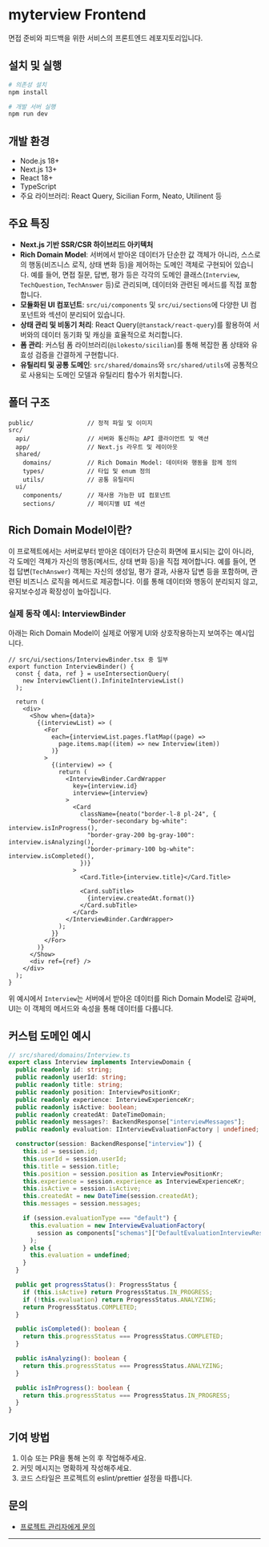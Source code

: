 # myterview Frontend

면접 준비와 피드백을 위한 서비스의 프론트엔드 레포지토리입니다.

## 설치 및 실행

```bash
# 의존성 설치
npm install

# 개발 서버 실행
npm run dev
```

## 개발 환경

- Node.js 18+
- Next.js 13+
- React 18+
- TypeScript
- 주요 라이브러리: React Query, Sicilian Form, Neato, Utilinent 등

## 주요 특징

- **Next.js 기반 SSR/CSR 하이브리드 아키텍처**
- **Rich Domain Model**: 서버에서 받아온 데이터가 단순한 값 객체가 아니라, 스스로의 행동(비즈니스 로직, 상태 변화 등)을 제어하는 도메인 객체로 구현되어 있습니다. 예를 들어, 면접 질문, 답변, 평가 등은 각각의 도메인 클래스(`Interview`, `TechQuestion`, `TechAnswer` 등)로 관리되며, 데이터와 관련된 메서드를 직접 포함합니다.
- **모듈화된 UI 컴포넌트**: `src/ui/components` 및 `src/ui/sections`에 다양한 UI 컴포넌트와 섹션이 분리되어 있습니다.
- **상태 관리 및 비동기 처리**: React Query(`@tanstack/react-query`)를 활용하여 서버와의 데이터 동기화 및 캐싱을 효율적으로 처리합니다.
- **폼 관리**: 커스텀 폼 라이브러리(`@ilokesto/sicilian`)를 통해 복잡한 폼 상태와 유효성 검증을 간결하게 구현합니다.
- **유틸리티 및 공통 도메인**: `src/shared/domains`와 `src/shared/utils`에 공통적으로 사용되는 도메인 모델과 유틸리티 함수가 위치합니다.

## 폴더 구조

```
public/               // 정적 파일 및 이미지
src/
  api/                // 서버와 통신하는 API 클라이언트 및 액션
  app/                // Next.js 라우트 및 레이아웃
  shared/
    domains/          // Rich Domain Model: 데이터와 행동을 함께 정의
    types/            // 타입 및 enum 정의
    utils/            // 공통 유틸리티
  ui/
    components/       // 재사용 가능한 UI 컴포넌트
    sections/         // 페이지별 UI 섹션
```

## Rich Domain Model이란?

이 프로젝트에서는 서버로부터 받아온 데이터가 단순히 화면에 표시되는 값이 아니라, 각 도메인 객체가 자신의 행동(메서드, 상태 변화 등)을 직접 제어합니다. 예를 들어, 면접 답변(`TechAnswer`) 객체는 자신의 생성일, 평가 결과, 사용자 답변 등을 포함하며, 관련된 비즈니스 로직을 메서드로 제공합니다. 이를 통해 데이터와 행동이 분리되지 않고, 유지보수성과 확장성이 높아집니다.

### 실제 동작 예시: InterviewBinder

아래는 Rich Domain Model이 실제로 어떻게 UI와 상호작용하는지 보여주는 예시입니다.

```tsx
// src/ui/sections/InterviewBinder.tsx 중 일부
export function InterviewBinder() {
  const { data, ref } = useIntersectionQuery(
    new InterviewClient().InfiniteInterviewList()
  );

  return (
    <div>
      <Show when={data}>
        {(interviewList) => (
          <For
            each={interviewList.pages.flatMap((page) =>
              page.items.map((item) => new Interview(item))
            )}
          >
            {(interview) => {
              return (
                <InterviewBinder.CardWrapper
                  key={interview.id}
                  interview={interview}
                >
                  <Card
                    className={neato("border-l-8 pl-24", {
                      "border-secondary bg-white": interview.isInProgress(),
                      "border-gray-200 bg-gray-100": interview.isAnalyzing(),
                      "border-primary-100 bg-white": interview.isCompleted(),
                    })}
                  >
                    <Card.Title>{interview.title}</Card.Title>

                    <Card.subTitle>
                      {interview.createdAt.format()}
                    </Card.subTitle>
                  </Card>
                </InterviewBinder.CardWrapper>
              );
            }}
          </For>
        )}
      </Show>
      <div ref={ref} />
    </div>
  );
}
```

위 예시에서 `Interview`는 서버에서 받아온 데이터를 Rich Domain Model로 감싸며, UI는 이 객체의 메서드와 속성을 통해 데이터를 다룹니다.

## 커스텀 도메인 예시

```typescript
// src/shared/domains/Interview.ts
export class Interview implements InterviewDomain {
  public readonly id: string;
  public readonly userId: string;
  public readonly title: string;
  public readonly position: InterviewPositionKr;
  public readonly experience: InterviewExperienceKr;
  public readonly isActive: boolean;
  public readonly createdAt: DateTimeDomain;
  public readonly messages?: BackendResponse["interviewMessages"];
  public readonly evaluation: IInterviewEvaluationFactory | undefined;

  constructor(session: BackendResponse["interview"]) {
    this.id = session.id;
    this.userId = session.userId;
    this.title = session.title;
    this.position = session.position as InterviewPositionKr;
    this.experience = session.experience as InterviewExperienceKr;
    this.isActive = session.isActive;
    this.createdAt = new DateTime(session.createdAt);
    this.messages = session.messages;

    if (session.evaluationType === "default") {
      this.evaluation = new InterviewEvaluationFactory(
        session as components["schemas"]["DefaultEvaluationInterviewResponse"]
      );
    } else {
      this.evaluation = undefined;
    }
  }

  public get progressStatus(): ProgressStatus {
    if (this.isActive) return ProgressStatus.IN_PROGRESS;
    if (!this.evaluation) return ProgressStatus.ANALYZING;
    return ProgressStatus.COMPLETED;
  }

  public isCompleted(): boolean {
    return this.progressStatus === ProgressStatus.COMPLETED;
  }

  public isAnalyzing(): boolean {
    return this.progressStatus === ProgressStatus.ANALYZING;
  }

  public isInProgress(): boolean {
    return this.progressStatus === ProgressStatus.IN_PROGRESS;
  }
}
```

## 기여 방법

1. 이슈 또는 PR을 통해 논의 후 작업해주세요.
2. 커밋 메시지는 명확하게 작성해주세요.
3. 코드 스타일은 프로젝트의 eslint/prettier 설정을 따릅니다.

## 문의

- [프로젝트 관리자에게 문의](mailto:wpfekdml@me.com)

---
